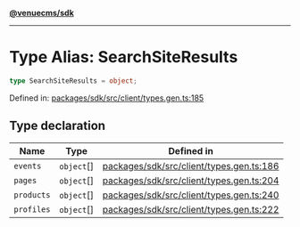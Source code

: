 [**@venuecms/sdk**](../Index.md)

***

# Type Alias: SearchSiteResults

```ts
type SearchSiteResults = object;
```

Defined in: [packages/sdk/src/client/types.gen.ts:185](https://github.com/venuecms/sdk/blob/bc8b8c4174423a3d8d92fe0cce4d46883acf7584/packages/sdk/src/client/types.gen.ts#L185)

## Type declaration

| Name | Type | Defined in |
| ------ | ------ | ------ |
| <a id="events"></a> `events` | `object`[] | [packages/sdk/src/client/types.gen.ts:186](https://github.com/venuecms/sdk/blob/bc8b8c4174423a3d8d92fe0cce4d46883acf7584/packages/sdk/src/client/types.gen.ts#L186) |
| <a id="pages"></a> `pages` | `object`[] | [packages/sdk/src/client/types.gen.ts:204](https://github.com/venuecms/sdk/blob/bc8b8c4174423a3d8d92fe0cce4d46883acf7584/packages/sdk/src/client/types.gen.ts#L204) |
| <a id="products"></a> `products` | `object`[] | [packages/sdk/src/client/types.gen.ts:240](https://github.com/venuecms/sdk/blob/bc8b8c4174423a3d8d92fe0cce4d46883acf7584/packages/sdk/src/client/types.gen.ts#L240) |
| <a id="profiles"></a> `profiles` | `object`[] | [packages/sdk/src/client/types.gen.ts:222](https://github.com/venuecms/sdk/blob/bc8b8c4174423a3d8d92fe0cce4d46883acf7584/packages/sdk/src/client/types.gen.ts#L222) |
